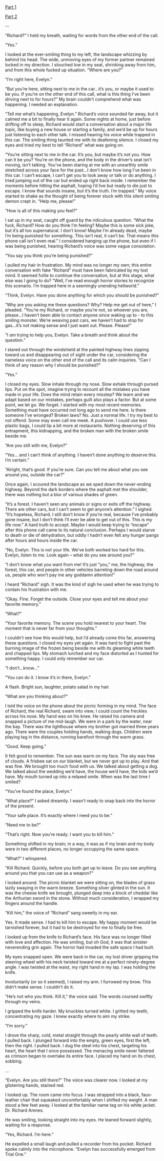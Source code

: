 [Part 1](https://www.reddit.com/r/nosleep/comments/c9542t/my_husband_is_driving_but_wont_stop_staring_at_me/)

[Part 2](https://www.reddit.com/r/nosleep/comments/cadyg9/my_husband_is_still_driving_but_wont_stop_staring/)

\--

“Richard?” I held my breath, waiting for words from the other end of the call.

“Yes.”

I looked at the ever-smiling thing to my left, the landscape whizzing by behind his head. The wide, unmoving eyes of my former partner remained locked in my direction. I slouched low in my seat, shrinking away from him, and from this whole fucked up situation. “Where are you?”

“I’m right here, Evelyn.”

“But you’re here, sitting next to me in the car...it’s you, or maybe it used to be you. If you’re on the other end of this call, what is this thing I’ve been driving next to for hours?” My brain couldn’t comprehend what was happening. I needed an explanation.

“Tell me what’s happening, Evelyn.” Richard’s voice sounded far away, but it calmed me a bit to finally hear it again. Some nights at home, just before drifting off to sleep, Richard would start a conversation about a major life topic, like buying a new house or starting a family, and we’d be up for hours just listening to each other talk. I missed hearing his voice while trapped in this car. The smiling thing taunted me with its deafening silence. I closed my eyes and tried my best to tell “Richard” what was going on.

“You’re sitting next to me in the car. It’s you, but maybe it’s not you. How can it be you? You’re on the phone, and the body in the driver’s seat isn’t moving, isn’t talking. You’ve been staring at me with an unearthly smile stretched across your face for the past...I don’t know how long I’ve been in this car. I can’t escape, I can’t get you to look away or talk or do anything. I tried jumping out of the car but ended up right back inside. I remember the moments before hitting the asphalt, hoping I’d live but ready to die just to escape. I know that sounds insane, but it’s the truth. I’m trapped.” My voice started to shake as the thought of being forever stuck with this silent smiling demon crept in. “Help me, please!”

“How is all of this making you feel?”

I sat up in my seat, caught off guard by the ridiculous question. “What the fuck, Richard? How do you think I’m feeling? Maybe this is some sick joke, but it’s all too supernatural. I don’t know! Maybe I’m already dead, maybe I’m being punished for something. This isn’t real, it can’t be. That means this phone call isn’t even real.” I considered hanging up the phone, but even if I was being punished, hearing Richard’s voice was some vague consolation.

“You say you think you’re being punished?”

I pulled my hair in frustration. My mind was no longer my own; this entire conversation with fake “Richard” must have been fabricated by my lost mind. It seemed futile to continue the conversation, but at this stage, what else was I going to do? “Well, I’ve read enough horror stories to recognize this scenario. I’m trapped here in a seemingly unending hellworld.”

“Think, Evelyn. Have you done anything for which you should be punished?”

“Why are you asking me these questions? Why? Help me get out of here,” I pleaded. “You’re my Richard, or maybe you’re not, so whoever you are, please...I haven’t been able to contact anyone since waking up to - to this smiling monster. We’re weaving past cars, we haven’t had to stop for gas...it’s not making sense and I just want out. Please. Please!”

“I *am* trying to help you, Evelyn. Take a breath and think about the question.”

I stared out through the windshield at the painted highway lines zipping toward us and disappearing out of sight under the car, considering the nameless voice on the other end of the call and its calm inquiries. “Can I think of any reason why I should be punished?”

“Yes.”

I closed my eyes. Slow inhale through my nose. Slow exhale through pursed lips. Put on the spot, imagine trying to recount all the mistakes you have made in your life. Does the mind retain every misstep? We learn and we adapt based on our mistakes, perhaps guilt also plays a factor. But at some point, we let go. We forget. I started with my most recent memories. Something must have occurred not long ago to send me here. Is there someone I’ve wronged? Broken laws? No. Just a normal life. I try my best to not offend. Some may even call me meek. A pushover. I could use less plastic bags, I could tip a bit more at restaurants. Nothing deserving of this entrapment, this kidnapping, and the broken man with the broken smile beside me.

“Are you still with me, Evelyn?”

“Yes… and I can’t think of anything. I haven’t done anything to deserve this. I’m certain.”

“Alright, that’s good. If you’re sure. Can you tell me about what you see around you, outside the car?”

Once again, I scoured the landscape as we sped down the never-ending highway. Beyond the dark borders where the asphalt met the shoulder, there was nothing but a blur of various shades of green.

“It’s a forest. I haven’t seen any animals or signs or exits off the highway. There are other cars, but I can’t seem to get anyone’s attention.” I sighed. “It’s hopeless, Richard. I still don’t know if you’re real, because I’ve probably gone insane, but I don’t think I’ll ever be able to get out of this. This is my life now.” A hard truth to accept. Maybe I would keep trying to “escape” after this phone call came to its natural conclusion. Perhaps I would starve to death or die of dehydration, but oddly I hadn’t even felt any hunger pangs after hours and hours inside the car.

“No, Evelyn. This is not your life. We’ve both worked too hard for this. Evelyn, listen to me. Look again – what do you see around you?”

“I don’t know what you want from me! It’s just “you,” me, the highway, the forest, this car, and people in other vehicles barreling down the road around us, people who won’t pay me any goddamn attention!”

I heard “Richard” sigh. It was the kind of sigh he used when he was trying to contain his frustration with me.

“Okay. Fine. Forget the outside. Close your eyes and tell me about your favorite memory.”

“What?”

“Your favorite memory. The scene you hold nearest to your heart. The moment that is never far from your thoughts.”

I couldn’t see how this would help, but I’d already come this far, answering these questions. I closed my eyes yet again. It was hard to fight past the burning image of the frozen being beside me with its gleaming white teeth and chapped lips. My stomach lurched and my face distorted as I hunted for something happy. I could only remember our car.

“I don’t...know...”

“You can do it. I know it’s in there, Evelyn.”

A flash. Bright sun, laughter, potato salad in my hair.

“What are you thinking about?”

I told the voice on the phone about the picnic forming in my mind. The face of Richard, the real Richard, swam into view; I could count the freckles across his nose. My hand was on his knee. He raised his camera and snapped a picture of me mid-laugh. We were in a park by the water, near the bay. There was the lighthouse where my brother got married three years ago. There were the couples holding hands, walking dogs. Children were playing tag in the distance, running barefoot through the warm grass.

“Good. Keep going.”

It felt good to remember. The sun was warm on my face. The sky was free of clouds. A frisbee sat on our blanket, but we never got up to play. And that was fine. We brought too much food with us. We talked about getting a dog. We talked about the wedding we’d have, the house we’d have, the kids we’d have. My mouth turned up into a relaxed smile. When was the last time I smiled?

“You’ve found the place, Evelyn.”

“What place?” I asked dreamily. I wasn’t ready to snap back into the horror of the present.

“Your safe place. It’s exactly where I need you to be.”

“Need me to be?”

“That’s right. Now you’re ready. I want you to kill him.”

Something shifted in my brain; in a way, it was as if my brain and my body were in two different places, no longer occupying the same space.

“What?” I whispered.

“Kill Richard. Quickly, before you both get up to leave. Do you see anything around you that you can use as a weapon?”

I looked around. The picnic blanket we were sitting on, the blades of grass lazily swaying in the warm breeze. Something silver glinted in the sun. It was the cheese knife we brought, plunged deep into a block of cheddar like the Arthurian sword in the stone. Without much consideration, I wrapped my fingers around the handle.

“Kill him,” the voice of “Richard” sang sweetly in my ear.

Yes. It made sense. I had to kill him to escape. My happy moment would be tarnished forever, but it had to be destroyed for me to finally be free.

I looked up from the knife to Richard’s face. His face was no longer filled with love and affection. He was smiling, but oh God, it was that sinister neverending grin again. The horror had invaded the safe space I had built.

My eyes snapped open. We were back in the car, my lost driver gripping the steering wheel with his neck twisted toward me at a perfect ninety-degree angle. I was twisted at the waist, my right hand in my lap. I was holding the knife.

Involuntarily (or so it seemed), I raised my arm. I furrowed my brow. This didn’t make sense. I couldn’t do it.

“He’s not who you think. Kill it,” the voice said. The words coursed swiftly through my veins.

I gripped the knife harder. My knuckles turned white. I gritted my teeth, concentrating my gaze. I knew exactly where to aim my strike.

“I’m sorry.”

I drove the sharp, cold, metal straight through the pearly white wall of teeth. I pulled back. I plunged forward into the empty, green eyes, first the left, then the right. I pulled back. I dug the steel into his chest, targeting his heart, the heart that I once possessed. The menacing smile never faltered as crimson began to overtake its entire face. I placed my hand on its chest, sobbing.

... 

“Evelyn. Are you still there?” The voice was clearer now. I looked at my glistening hands, stained red.

I looked up. The room came into focus. I was strapped into a black, faux-leather chair that squeaked uncomfortably when I shifted my weight. A man stood a few feet away. I looked at the familiar name tag on his white jacket. Dr. Richard Amnes.

He was smiling, looking straight into my eyes. He leaned forward slightly, waiting for a response.

“Yes, Richard. I’m here.”

He expelled a small laugh and pulled a recorder from his pocket. Richard spoke calmly into the microphone. “Evelyn has successfully emerged from Trial One.”